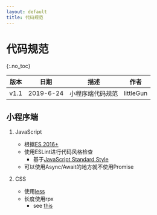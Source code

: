 ```yaml
---
layout: default
title: 代码规范
---
```


# 代码规范
{:.no_toc}

| 版本 |   日期    | 描述 |  作者   |
| :--: | :-------: | :--: | :-----: |
| v1.1 | 2019-6-24 | 小程序端代码规范 | littleGun |

## 小程序端

1. JavaScript

    * 根据[ES 2016+](http://kangax.github.io/compat-table/es2016plus/)
    * 使用ESLint进行代码风格检查
        * 基于[JavaScript Standard Style](https://github.com/standard/standard/blob/master/RULES.md#javascript-standard-style)
    * 可以使用Async/Await的地方就不使用Promise

2. CSS

    * 使用[less](http://lesscss.org/)
    * 长度使用rpx
        *  see [this](https://developers.weixin.qq.com/miniprogram/dev/framework/view/wxss.html#尺寸单位)